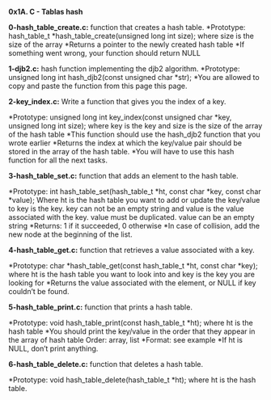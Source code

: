 **0x1A. C - Tablas hash**

**0-hash_table_create.c:** function that creates a hash table.
*Prototype: hash_table_t *hash_table_create(unsigned long int size);
    where size is the size of the array
*Returns a pointer to the newly created hash table
*If something went wrong, your function should return NULL

**1-djb2.c:** hash function implementing the djb2 algorithm.
*Prototype: unsigned long int hash_djb2(const unsigned char *str);
*You are allowed to copy and paste the function from this page this page.

**2-key_index.c:** Write a function that gives you the index of a key.

*Prototype: unsigned long int key_index(const unsigned char *key, unsigned long int size);
    where key is the key
    and size is the size of the array of the hash table
*This function should use the hash_djb2 function that you wrote earlier
*Returns the index at which the key/value pair should be stored in the array of the hash table.
*You will have to use this hash function for all the next tasks.

**3-hash_table_set.c:** function that adds an element to the hash table.

*Prototype: int hash_table_set(hash_table_t *ht, const char *key, const char *value);
    Where ht is the hash table you want to add or update the key/value to
    key is the key. key can not be an empty string
    and value is the value associated with the key. value must be duplicated. value can be an empty string
*Returns: 1 if it succeeded, 0 otherwise
*In case of collision, add the new node at the beginning of the list.

**4-hash_table_get.c:** function that retrieves a value associated with a key.

*Prototype: char *hash_table_get(const hash_table_t *ht, const char *key);
    where ht is the hash table you want to look into
    and key is the key you are looking for
*Returns the value associated with the element, or NULL if key couldn’t be found.

**5-hash_table_print.c:** function that prints a hash table.

*Prototype: void hash_table_print(const hash_table_t *ht);
    where ht is the hash table
*You should print the key/value in the order that they appear in the array of hash table
    Order: array, list
*Format: see example
*If ht is NULL, don’t print anything.

**6-hash_table_delete.c:** function that deletes a hash table.

*Prototype: void hash_table_delete(hash_table_t *ht);
    where ht is the hash table.

